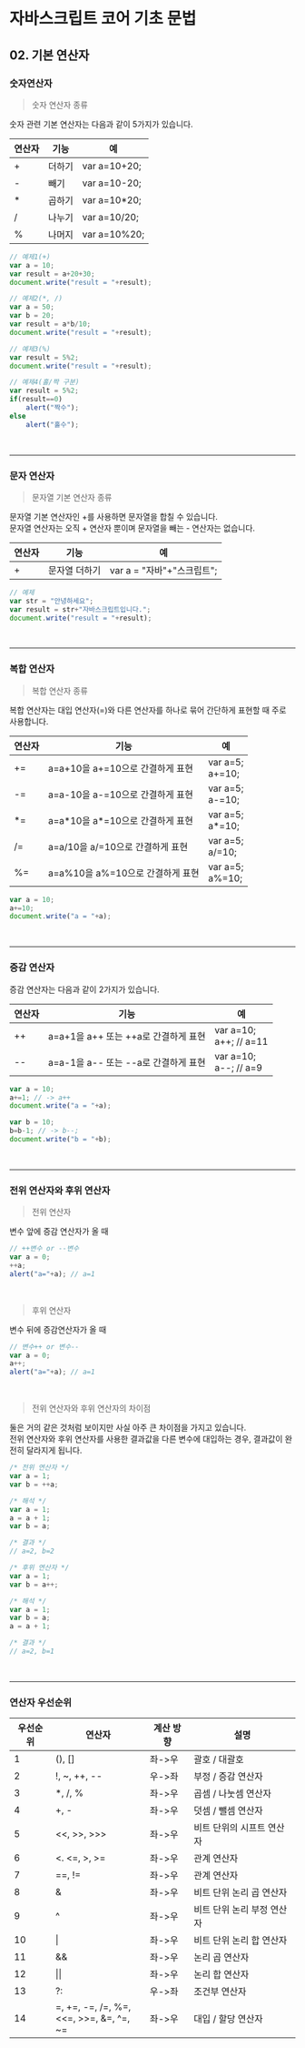 <h1>자바스크립트 코어 기초 문법</h1>

<h2>02. 기본 연산자</h2>

<h3>숫자연산자</h3>

<blockquote>숫자 연산자 종류</blockquote>

<p>숫자 관련 기본 연산자는 다음과 같이 5가지가 있습니다.</p>

<div>
<table>
	<thead>
    	<tr>
        	<th>연산자</th>
            <th>기능</th>
            <th>예</th>
        </tr>
    </thead>
    <tbody>
    	<tr>
        	<td>+</td>
            <td>더하기</td>
            <td>var a=10+20;</td>
        </tr>
        <tr>
        	<td>-</td>
            <td>빼기</td>
            <td>var a=10-20;</td>
        </tr>
        <tr>
        	<td>*</td>
            <td>곱하기</td>
            <td>var a=10*20;</td>
  	   </tr>
        <tr>
        	<td>/</td>
            <td>나누기</td>
            <td>var a=10/20;</td>
        </tr>
        <tr>
        	<td>%</td>
            <td>나머지</td>
            <td>var a=10%20;</td>
        </tr>
    </tbody>
</table>
</div>

```javascript
// 예제1(+)
var a = 10;
var result = a+20+30;
document.write("result = "+result);

// 예제2(*, /)
var a = 50;
var b = 20;
var result = a*b/10;
document.write("result = "+result);

// 예제3(%)
var result = 5%2;
document.write("result = "+result);

// 예제4(홀/짝 구분)
var result = 5%2;
if(result==0)
    alert("짝수");
else
    alert("홀수");
```

<br />

<hr />

<h3>문자 연산자</h3>

<blockquote>문자열 기본 연산자 종류</blockquote>

<p>문자열 기본 연산자인 +를 사용하면 문자열을 합칠 수 있습니다. <br />문자열 연산자는 오직 + 연산자 뿐이며 문자열을 빼는 - 연산자는 없습니다.</p>

<div>
<table>
	<thead>
    	<tr>
        	<th>연산자</th>
            <th>기능</th>
            <th>예</th>
        </tr>
    </thead>
    <tbody>
    	<tr>
        	<td>+</td>
            <td>문자열 더하기</td>
            <td>var a = "자바"+"스크립트";</td>
        </tr>
    </tbody>
</table>
</div>

```javascript
// 예제
var str = "안녕하세요";
var result = str+"자바스크립트입니다.";
document.write("result = "+result);
```

<br /><hr />

<h3>복합 연산자</h3>

<blockquote>복합 연산자 종류</blockquote>

<p>복합 연산자는 대입 연산자(=)와 다른 연산자를 하나로 묶어 간단하게 표현할 때 주로 사용합니다.</p>

<div>
<table>
	<thead>
    	<tr>
        	<th>연산자</th>
            <th>기능</th>
            <th>예</th>
        </tr>
    </thead>
    <tbody>
    	<tr>
        	<td>+=</td>
            <td>a=a+10을 a+=10으로 간결하게 표현</td>
            <td>var a=5;<br />a+=10;</td>
        </tr>
        <tr>
        	<td>-=</td>
            <td>a=a-10을 a-=10으로 간결하게 표현</td>
            <td>var a=5;<br />a-=10;</td>
        </tr>
        <tr>
        	<td>*=</td>
            <td>a=a*10을 a*=10으로 간결하게 표현</td>
            <td>var a=5;<br />a*=10;</td>
        </tr>
        <tr>
        	<td>/=</td>
            <td>a=a/10을 a/=10으로 간결하게 표현</td>
            <td>var a=5;<br />a/=10;</td>
        </tr>
        <tr>
        	<td>%=</td>
            <td>a=a%10을 a%=10으로 간결하게 표현</td>
            <td>var a=5;<br />a%=10;</td>
        </tr>
    </tbody>
</table>
</div>

```javascript
var a = 10;
a+=10;
document.write("a = "+a);
```

<br />

<hr />

<h3>증감 연산자</h3>

<p>증감 연산자는 다음과 같이 2가지가 있습니다.</p>

<div>
<table>
	<thead>
    	<tr>
        	<th>연산자</th>
            <th>기능</th>
            <th>예</th>
        </tr>
    </thead>
    <tbody>
    	<tr>
        	<td>++</td>
            <td>a=a+1을 a++ 또는 ++a로 간결하게 표현</td>
            <td>var a=10;<br />a++; // a=11</td>
        </tr>
        <tr>
        	<td>--</td>
            <td>a=a-1을 a-- 또는 --a로 간결하게 표현</td>
            <td>var a=10;<br />a--; // a=9</td>
        </tr>
    </tbody>
</table>
</div>

```javascript
var a = 10;
a+=1; // -> a++
document.write("a = "+a);

var b = 10;
b=b-1; // -> b--;
document.write("b = "+b);
```

<br /><hr />

<h3>전위 연산자와 후위 연산자</h3>

<blockquote>전위 연산자</blockquote>

<p>변수 앞에 증감 연산자가 올 때</p>

```javascript
// ++변수 or --변수
var a = 0;
++a;
alert("a="+a); // a=1
```

<br />

<blockquote>후위 연산자</blockquote>

<p>변수 뒤에 증감연산자가 올 때</p>

```javascript
// 변수++ or 변수--
var a = 0;
a++;
alert("a="+a); // a=1
```

<br />

<blockquote>전위 연산자와 후위 연산자의 차이점</blockquote>

<p>둘은 거의 같은 것처럼 보이지만 사실 아주 큰 차이점을 가지고 있습니다. <br />
전위 연산자와 후위 연산자를 사용한 결과값을 다른 변수에 대입하는 경우, 결과값이 완전히 달라지게 됩니다.
</p>

```javascript
/* 전위 연산자 */
var a = 1;
var b = ++a;

/* 해석 */
var a = 1;
a = a + 1;
var b = a;

/* 결과 */
// a=2, b=2
```

```javascript
/* 후위 연산자 */
var a = 1;
var b = a++;

/* 해석 */
var a = 1;
var b = a;
a = a + 1;

/* 결과 */
// a=2, b=1
```

<br /><hr />

<h3>연산자 우선순위</h3>

<div>
    <table>
        <thead>
        	<tr>
            	<th>우선순위</th>
                <th>연산자</th>
                <th>계산 방향</th>
                <th>설명</th>
            </tr>
        </thead>
        <tbody>
        	<tr>
            	<td>1</td>
                <td>(), []</td>
                <td>좌->우</td>
                <td>괄호 / 대괄호</td>
            </tr>
            <tr>
            	<td>2</td>
                <td>!, ~, ++, --</td>
                <td>우->좌</td>
                <td>부정 / 증감 연산자</td>
            </tr>
            <tr>
            	<td>3</td>
                <td>*, /, %</td>
                <td>좌->우</td>
                <td>곱셈 / 나눗셈 연산자</td>
            </tr>
            <tr>
            	<td>4</td>
                <td>+, -</td>
                <td>좌->우</td>
                <td>덧셈 / 뺄셈 연산자</td>
            </tr>
            <tr>
            	<td>5</td>
                <td><<, >>, >>></td>
                <td>좌->우</td>
                <td>비트 단위의 시프트 연산자</td>
            </tr>
            <tr>
            	<td>6</td>
                <td><. <=, >, >=</td>
                <td>좌->우</td>
                <td>관계 연산자</td>
            </tr>
            <tr>
            	<td>7</td>
                <td>==, !=</td>
                <td>좌->우</td>
                <td>관계 연산자</td>
            </tr>
            <tr>
            	<td>8</td>
                <td>&amp;</td>
                <td>좌->우</td>
                <td>비트 단위 논리 곱 연산자</td>
            </tr>
            <tr>
            	<td>9</td>
                <td>^</td>
                <td>좌->우</td>
                <td>비트 단위 논리 부정 연산자</td>
            </tr>
            <tr>
            	<td>10</td>
                <td>|</td>
                <td>좌->우</td>
                <td>비트 단위 논리 합 연산자</td>
            </tr>
            <tr>
            	<td>11</td>
                <td>&amp;&amp;</td>
                <td>좌->우</td>
                <td>논리 곱 연산자</td>
            </tr>
            <tr>
            	<td>12</td>
                <td>||</td>
                <td>좌->우</td>
                <td>논리 합 연산자</td>
            </tr>
            <tr>
            	<td>13</td>
                <td>?:</td>
                <td>우->좌</td>
                <td>조건부 연산자</td>
            </tr>
            <tr>
            	<td>14</td>
                <td>=, +=, -=, /=, %=, <br /><<=, >>=, &amp;=, ^=, ~=</td>
                <td>좌->우</td>
                <td>대입 / 할당 연산자</td>
            </tr>
        </tbody>
    </table>
</div>

